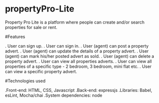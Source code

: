 # propertyPro-Lite
 Property Pro Lite is a platform where people can create and/or search properties for sale or rent.
 
 #Features
 
. User can sign up.
. User can sign in.
. User (agent) can post a property advert.
. User (agent) can update the details of a property advert.
. User (agent) can mark his/her posted advert as sold.
. User (agent) can delete a property advert.
. User can view all properties adverts.
. User can view all properties of a specific type - 2 bedroom, 3 bedroom, mini flat etc.
. User can view a specific property advert.

#Technologies used

.Front-end: HTML, CSS, Javascript
.Back-end: expressjs
.Libraries: Babel, esLint, Mocha/chai
.System dependencies: node
